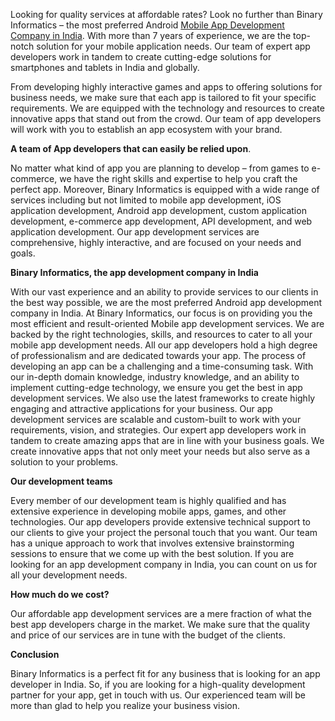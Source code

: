 Looking for quality services at affordable rates? Look no further than Binary Informatics – the most preferred Android [Mobile App Development Company in India]([url](https://binaryinformatics.com/mobile-app-development-company/)). With more than 7 years of experience, we are the top-notch solution for your mobile application needs. Our team of expert app developers work in tandem to create cutting-edge solutions for smartphones and tablets in India and globally.

From developing highly interactive games and apps to offering solutions for business needs, we make sure that each app is tailored to fit your specific requirements. We are equipped with the technology and resources to create innovative apps that stand out from the crowd. Our team of app developers will work with you to establish an app ecosystem with your brand.

**A team of App developers that can easily be relied upon**.

No matter what kind of app you are planning to develop – from games to e-commerce, we have the right skills and expertise to help you craft the perfect app. Moreover, Binary Informatics is equipped with a wide range of services including but not limited to mobile app development, iOS application development, Android app development, custom application development, e-commerce app development, API development, and web application development.
Our app development services are comprehensive, highly interactive, and are focused on your needs and goals.

**Binary Informatics, the app development company in India**

With our vast experience and an ability to provide services to our clients in the best way possible, we are the most preferred Android app development company in India.
At Binary Informatics, our focus is on providing you the most efficient and result-oriented Mobile app development services. We are backed by the right technologies, skills, and resources to cater to all your mobile app development needs. All our app developers hold a high degree of professionalism and are dedicated towards your app.
The process of developing an app can be a challenging and a time-consuming task. With our in-depth domain knowledge, industry knowledge, and an ability to implement cutting-edge technology, we ensure you get the best in app development services. We also use the latest frameworks to create highly engaging and attractive applications for your business.
Our app development services are scalable and custom-built to work with your requirements, vision, and strategies. Our expert app developers work in tandem to create amazing apps that are in line with your business goals. We create innovative apps that not only meet your needs but also serve as a solution to your problems.

**Our development teams**

Every member of our development team is highly qualified and has extensive experience in developing mobile apps, games, and other technologies. Our app developers provide extensive technical support to our clients to give your project the personal touch that you want.
Our team has a unique approach to work that involves extensive brainstorming sessions to ensure that we come up with the best solution. If you are looking for an app development company in India, you can count on us for all your development needs.

**How much do we cost?**

Our affordable app development services are a mere fraction of what the best app developers charge in the market. We make sure that the quality and price of our services are in tune with the budget of the clients.


**Conclusion**

Binary Informatics is a perfect fit for any business that is looking for an app developer in India. So, if you are looking for a high-quality development partner for your app, get in touch with us. Our experienced team will be more than glad to help you realize your business vision.

